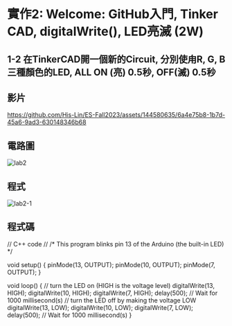 # 實作2: Welcome: GitHub入門, Tinker CAD, digitalWrite(), LED亮滅 (2W) 

## 1-2 在TinkerCAD開一個新的Circuit, 分別使甪R, G, B三種顏色的LED, ALL ON (亮) 0.5秒, OFF(滅) 0.5秒

## 影片

https://github.com/His-Lin/ES-Fall2023/assets/144580635/6a4e75b8-1b7d-45a6-9ad3-630148346b68

## 電路圖

![lab2](https://github.com/His-Lin/ES-Fall2023/assets/144580635/d6f1f54b-9a27-4a9a-b0e0-140abc160a2a)

## 程式

![lab2-1](https://github.com/His-Lin/ES-Fall2023/assets/144580635/21c9ab98-511f-43bd-9f04-3135a6b19ff5)

## 程式碼

// C++ code
//
/*
  This program blinks pin 13 of the Arduino (the
  built-in LED)
*/

void setup()
{
  pinMode(13, OUTPUT);
  pinMode(10, OUTPUT);
  pinMode(7, OUTPUT);
}

void loop()
{
  // turn the LED on (HIGH is the voltage level)
  digitalWrite(13, HIGH);
  digitalWrite(10, HIGH);
  digitalWrite(7, HIGH);
  delay(500); // Wait for 1000 millisecond(s)
  // turn the LED off by making the voltage LOW
  digitalWrite(13, LOW);
  digitalWrite(10, LOW);
  digitalWrite(7, LOW);
  delay(500); // Wait for 1000 millisecond(s)
}
